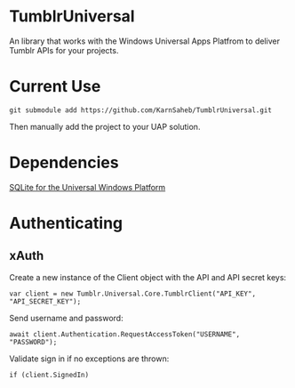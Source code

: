 # TumblrUniversal
An library that works with the Windows Universal Apps Platfrom to deliver Tumblr APIs for your projects.

# Current Use

``` git submodule add https://github.com/KarnSaheb/TumblrUniversal.git ```

Then manually add the project to your UAP solution.

# Dependencies

[SQLite for the Universal Windows Platform](https://visualstudiogallery.msdn.microsoft.com/4913e7d5-96c9-4dde-a1a1-69820d615936)


# Authenticating

## xAuth

Create a new instance of the Client object with the API and API secret keys:

```var client = new Tumblr.Universal.Core.TumblrClient("API_KEY", "API_SECRET_KEY");```

Send username and password:

```await client.Authentication.RequestAccessToken("USERNAME", "PASSWORD");```

Validate sign in if no exceptions are thrown:

```if (client.SignedIn)```


